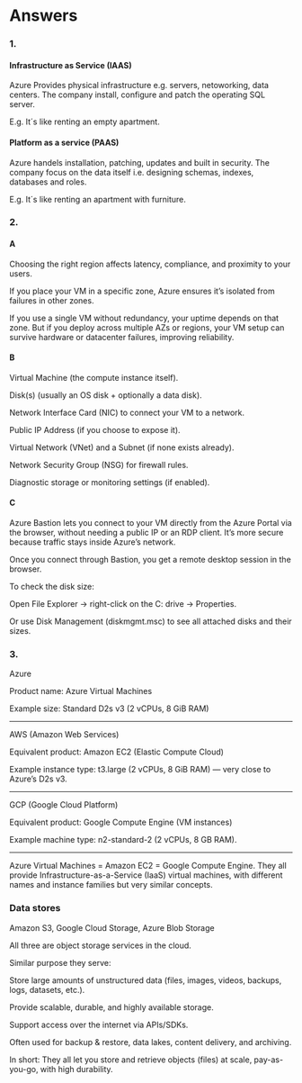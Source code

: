 # Answers

### 1.

#### Infrastructure as Service (IAAS)

Azure Provides physical infrastructure e.g. servers, netoworking, data centers. 
The company install, configure and patch the operating SQL server. 

E.g. It´s like renting an empty apartment.

#### Platform as a service (PAAS)

Azure handels installation, patching, updates and built in security.
The company focus on the data itself i.e. designing schemas, indexes, databases and roles. 


E.g. It´s like renting an apartment with furniture.

### 2.

#### A

Choosing the right region affects latency, compliance, and proximity to your users.

If you place your VM in a specific zone, Azure ensures it’s isolated from failures in other zones.

If you use a single VM without redundancy, your uptime depends on that zone. But if you deploy across multiple AZs or regions, your VM setup can survive hardware or datacenter failures, improving reliability.

#### B

Virtual Machine (the compute instance itself).

Disk(s) (usually an OS disk + optionally a data disk).

Network Interface Card (NIC) to connect your VM to a network.

Public IP Address (if you choose to expose it).

Virtual Network (VNet) and a Subnet (if none exists already).

Network Security Group (NSG) for firewall rules.

Diagnostic storage or monitoring settings (if enabled).

#### C

Azure Bastion lets you connect to your VM directly from the Azure Portal via the browser, without needing a public IP or an RDP client. It’s more secure because traffic stays inside Azure’s network.

Once you connect through Bastion, you get a remote desktop session in the browser.

To check the disk size:

Open File Explorer → right-click on the C: drive → Properties.

Or use Disk Management (diskmgmt.msc) to see all attached disks and their sizes.

### 3.

Azure

Product name: Azure Virtual Machines

Example size: Standard D2s v3 (2 vCPUs, 8 GiB RAM)

----

 AWS (Amazon Web Services)

Equivalent product: Amazon EC2 (Elastic Compute Cloud)

Example instance type: t3.large (2 vCPUs, 8 GiB RAM) — very close to Azure’s D2s v3.

----

GCP (Google Cloud Platform)

Equivalent product: Google Compute Engine (VM instances)

Example machine type: n2-standard-2 (2 vCPUs, 8 GB RAM).

---
Azure Virtual Machines = Amazon EC2 = Google Compute Engine.
They all provide Infrastructure-as-a-Service (IaaS) virtual machines, with different names and instance families but very similar concepts.


### Data stores

Amazon S3, Google Cloud Storage, Azure Blob Storage

All three are object storage services in the cloud.

Similar purpose they serve:

Store large amounts of unstructured data (files, images, videos, backups, logs, datasets, etc.).

Provide scalable, durable, and highly available storage.

Support access over the internet via APIs/SDKs.

Often used for backup & restore, data lakes, content delivery, and archiving.

In short: They all let you store and retrieve objects (files) at scale, pay-as-you-go, with high durability.


